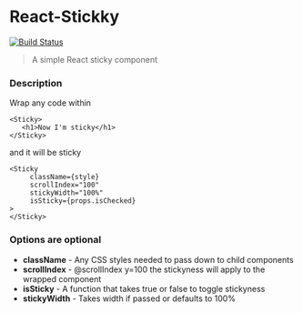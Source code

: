 # React-Stickky

[![Build Status](https://travis-ci.org/ShyamRaj/react-stickky.svg?branch=master)](https://travis-ci.org/ShyamRaj/react-stickky)

> A simple React sticky component

### Description
 Wrap any code within 
 
 ```
 <Sticky>
    <h1>Now I'm sticky</h1>
 </Sticky>
 ``` 
 and it will be sticky

 ```
 <Sticky
      className={style}
      scrollIndex="100"
      stickyWidth="100%"
      isSticky={props.isChecked}
 >
 </Sticky>
 ```

 ### Options are optional
 - **className** - Any CSS styles needed to pass down to child components
 - **scrollIndex** - @scrollIndex y=100 the stickyness will apply to the wrapped component
 - **isSticky** - A function that takes true or false to toggle stickyness
 - **stickyWidth** - Takes width if passed or defaults to 100%
